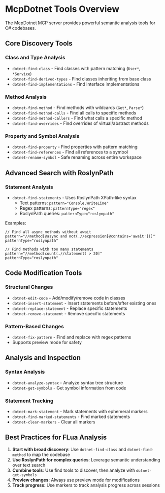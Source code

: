 # McpDotnet Tools Overview

The McpDotnet MCP server provides powerful semantic analysis tools for C# codebases.

## Core Discovery Tools

### Class and Type Analysis
- `dotnet-find-class` - Find classes with pattern matching (`User*`, `*Service`)
- `dotnet-find-derived-types` - Find classes inheriting from base class
- `dotnet-find-implementations` - Find interface implementations

### Method Analysis  
- `dotnet-find-method` - Find methods with wildcards (`Get*`, `Parse*`)
- `dotnet-find-method-calls` - Find all calls to specific methods
- `dotnet-find-method-callers` - Find what calls a specific method
- `dotnet-find-overrides` - Find overrides of virtual/abstract methods

### Property and Symbol Analysis
- `dotnet-find-property` - Find properties with pattern matching
- `dotnet-find-references` - Find all references to a symbol
- `dotnet-rename-symbol` - Safe renaming across entire workspace

## Advanced Search with RoslynPath

### Statement Analysis
- `dotnet-find-statements` - Uses RoslynPath XPath-like syntax
  - Text patterns: `pattern="Console.WriteLine"`
  - Regex patterns: `patternType="regex"`
  - RoslynPath queries: `patternType="roslynpath"`

Examples:
```
// Find all async methods without await
pattern="//method[@async and not(.//expression[@contains='await'])]"
patternType="roslynpath"

// Find methods with too many statements  
pattern="//method[count(.//statement) > 20]"
patternType="roslynpath"
```

## Code Modification Tools

### Structural Changes
- `dotnet-edit-code` - Add/modify/remove code in classes
- `dotnet-insert-statement` - Insert statements before/after existing ones
- `dotnet-replace-statement` - Replace specific statements
- `dotnet-remove-statement` - Remove specific statements

### Pattern-Based Changes
- `dotnet-fix-pattern` - Find and replace with regex patterns
- Supports preview mode for safety

## Analysis and Inspection

### Syntax Analysis
- `dotnet-analyze-syntax` - Analyze syntax tree structure
- `dotnet-get-symbols` - Get symbol information from code

### Statement Tracking
- `dotnet-mark-statement` - Mark statements with ephemeral markers
- `dotnet-find-marked-statements` - Find marked statements
- `dotnet-clear-markers` - Clear all markers

## Best Practices for FLua Analysis

1. **Start with broad discovery**: Use `dotnet-find-class` and `dotnet-find-method` to map the codebase
2. **Use RoslynPath for complex queries**: Leverage semantic understanding over text search
3. **Combine tools**: Use find tools to discover, then analyze with `dotnet-get-symbols`
4. **Preview changes**: Always use preview mode for modifications
5. **Track progress**: Use markers to track analysis progress across sessions